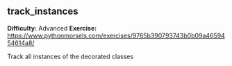 ## track_instances
**Difficulty:** Advanced
**Exercise:** https://www.pythonmorsels.com/exercises/9765b390793743b0b09a4659454614a8/

Track all instances of the decorated classes
    